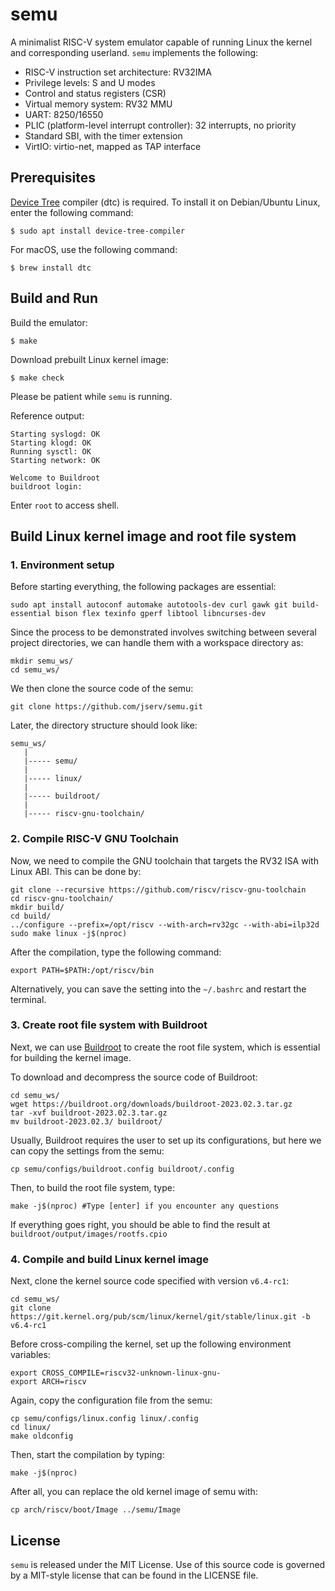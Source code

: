 # semu

A minimalist RISC-V system emulator capable of running Linux the kernel and corresponding userland.
`semu` implements the following:
- RISC-V instruction set architecture: RV32IMA
- Privilege levels: S and U modes
- Control and status registers (CSR)
- Virtual memory system: RV32 MMU
- UART: 8250/16550
- PLIC (platform-level interrupt controller): 32 interrupts, no priority
- Standard SBI, with the timer extension
- VirtIO: virtio-net, mapped as TAP interface

## Prerequisites

[Device Tree](https://www.kernel.org/doc/html/latest/devicetree/) compiler (dtc) is required.
To install it on Debian/Ubuntu Linux, enter the following command:
```shell
$ sudo apt install device-tree-compiler
```

For macOS, use the following command:
```shell
$ brew install dtc
```

## Build and Run

Build the emulator:
```shell
$ make
```

Download prebuilt Linux kernel image:
```shell
$ make check
```

Please be patient while `semu` is running.

Reference output:
```
Starting syslogd: OK
Starting klogd: OK
Running sysctl: OK
Starting network: OK

Welcome to Buildroot
buildroot login:
```

Enter `root` to access shell.

## Build Linux kernel image and root file system

### 1. Environment setup


Before starting everything, the following packages are essential:

```
sudo apt install autoconf automake autotools-dev curl gawk git build-essential bison flex texinfo gperf libtool libncurses-dev
```

Since the process to be demonstrated involves switching between several project directories, we can handle them with a workspace directory as:

```
mkdir semu_ws/
cd semu_ws/
```

We then clone the source code of the semu:

```
git clone https://github.com/jserv/semu.git
```

Later, the directory structure should look like:

```
semu_ws/
   |
   |----- semu/
   |
   |----- linux/
   |
   |----- buildroot/
   |
   |----- riscv-gnu-toolchain/
```

### 2. Compile RISC-V GNU Toolchain

Now, we need to compile the GNU toolchain that targets the RV32 ISA with Linux ABI. This can be done by:

```
git clone --recursive https://github.com/riscv/riscv-gnu-toolchain
cd riscv-gnu-toolchain/
mkdir build/
cd build/ 
../configure --prefix=/opt/riscv --with-arch=rv32gc --with-abi=ilp32d 
sudo make linux -j$(nproc)
```

After the compilation, type the following command:

```
export PATH=$PATH:/opt/riscv/bin
```

Alternatively, you can save the setting into the `~/.bashrc` and restart the terminal.

### 3. Create root file system with Buildroot

Next, we can use [Buildroot](https://buildroot.org/) to create the root file system, which is essential for building the kernel image.

To download and decompress the source code of Buildroot:

```
cd semu_ws/
wget https://buildroot.org/downloads/buildroot-2023.02.3.tar.gz
tar -xvf buildroot-2023.02.3.tar.gz
mv buildroot-2023.02.3/ buildroot/
```

Usually, Buildroot requires the user to set up its configurations, but here we can copy the settings from the semu:

```
cp semu/configs/buildroot.config buildroot/.config
```

Then, to build the root file system, type:

```
make -j$(nproc) #Type [enter] if you encounter any questions
```

If everything goes right, you should be able to find the result at  `buildroot/output/images/rootfs.cpio`

### 4. Compile and build Linux kernel image

Next, clone the kernel source code specified with version `v6.4-rc1`:

```
cd semu_ws/
git clone https://git.kernel.org/pub/scm/linux/kernel/git/stable/linux.git -b v6.4-rc1
```

Before cross-compiling the kernel, set up the following environment variables:

```
export CROSS_COMPILE=riscv32-unknown-linux-gnu-
export ARCH=riscv
```

Again, copy the configuration file from the semu:

```
cp semu/configs/linux.config linux/.config
cd linux/
make oldconfig
```

Then, start the compilation by typing:

```
make -j$(nproc)
```

After all, you can replace the old kernel image of semu with:

```
cp arch/riscv/boot/Image ../semu/Image
```

## License

`semu` is released under the MIT License.
Use of this source code is governed by a MIT-style license that can be found in the LICENSE file.
